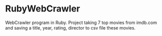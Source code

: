 # RubyWebCrawler
WebCrawler program in Ruby.
Project taking 7 top movies from imdb.com and saving a title, year, rating, director to csv file these movies. 
